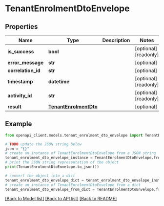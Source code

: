# TenantEnrolmentDtoEnvelope


## Properties

Name | Type | Description | Notes
------------ | ------------- | ------------- | -------------
**is_success** | **bool** |  | [optional] [readonly] 
**error_message** | **str** |  | [optional] 
**correlation_id** | **str** |  | [optional] 
**timestamp** | **datetime** |  | [optional] [readonly] 
**activity_id** | **str** |  | [optional] [readonly] 
**result** | [**TenantEnrolmentDto**](TenantEnrolmentDto.md) |  | [optional] 

## Example

```python
from openapi_client.models.tenant_enrolment_dto_envelope import TenantEnrolmentDtoEnvelope

# TODO update the JSON string below
json = "{}"
# create an instance of TenantEnrolmentDtoEnvelope from a JSON string
tenant_enrolment_dto_envelope_instance = TenantEnrolmentDtoEnvelope.from_json(json)
# print the JSON string representation of the object
print(TenantEnrolmentDtoEnvelope.to_json())

# convert the object into a dict
tenant_enrolment_dto_envelope_dict = tenant_enrolment_dto_envelope_instance.to_dict()
# create an instance of TenantEnrolmentDtoEnvelope from a dict
tenant_enrolment_dto_envelope_from_dict = TenantEnrolmentDtoEnvelope.from_dict(tenant_enrolment_dto_envelope_dict)
```
[[Back to Model list]](../README.md#documentation-for-models) [[Back to API list]](../README.md#documentation-for-api-endpoints) [[Back to README]](../README.md)


